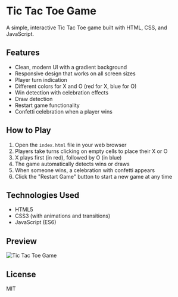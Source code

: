 # Tic Tac Toe Game

A simple, interactive Tic Tac Toe game built with HTML, CSS, and JavaScript.

## Features

- Clean, modern UI with a gradient background
- Responsive design that works on all screen sizes
- Player turn indication
- Different colors for X and O (red for X, blue for O)
- Win detection with celebration effects
- Draw detection
- Restart game functionality
- Confetti celebration when a player wins

## How to Play

1. Open the `index.html` file in your web browser
2. Players take turns clicking on empty cells to place their X or O
3. X plays first (in red), followed by O (in blue)
4. The game automatically detects wins or draws
5. When someone wins, a celebration with confetti appears
6. Click the "Restart Game" button to start a new game at any time

## Technologies Used

- HTML5
- CSS3 (with animations and transitions)
- JavaScript (ES6)

## Preview

![Tic Tac Toe Game](screenshot.png)

## License

MIT 